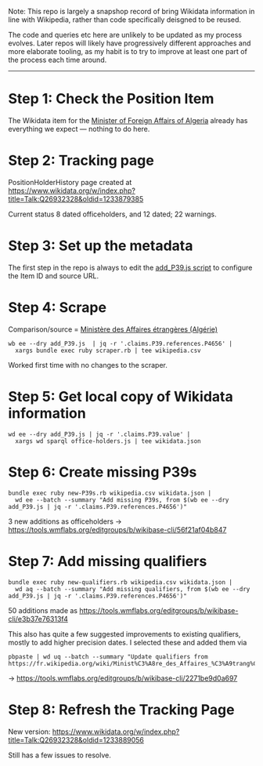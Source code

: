 Note: This repo is largely a snapshop record of bring Wikidata
information in line with Wikipedia, rather than code specifically
deisgned to be reused.

The code and queries etc here are unlikely to be updated as my process
evolves. Later repos will likely have progressively different approaches
and more elaborate tooling, as my habit is to try to improve at least
one part of the process each time around.

---------

Step 1: Check the Position Item
===============================

The Wikidata item for the [Minister of Foreign Affairs of Algeria](https://www.wikidata.org/wiki/Q26932328)
already has everything we expect — nothing to do here.

Step 2: Tracking page
=====================

PositionHolderHistory page created at https://www.wikidata.org/w/index.php?title=Talk:Q26932328&oldid=1233879385

Current status 8 dated officeholders, and 12 dated; 22 warnings.

Step 3: Set up the metadata
===========================

The first step in the repo is always to edit the [add_P39.js script](add_P39.js)
to configure the Item ID and source URL.

Step 4: Scrape
==============

Comparison/source = [Ministère des Affaires étrangères (Algérie)](https://fr.wikipedia.org/wiki/Minist%C3%A8re_des_Affaires_%C3%A9trang%C3%A8res_(Alg%C3%A9rie))

    wb ee --dry add_P39.js  | jq -r '.claims.P39.references.P4656' |
      xargs bundle exec ruby scraper.rb | tee wikipedia.csv

Worked first time with no changes to the scraper.

Step 5: Get local copy of Wikidata information
==============================================

    wd ee --dry add_P39.js | jq -r '.claims.P39.value' |
      xargs wd sparql office-holders.js | tee wikidata.json

Step 6: Create missing P39s
===========================

    bundle exec ruby new-P39s.rb wikipedia.csv wikidata.json |
      wd ee --batch --summary "Add missing P39s, from $(wb ee --dry add_P39.js | jq -r '.claims.P39.references.P4656')"

3 new additions as officeholders -> https://tools.wmflabs.org/editgroups/b/wikibase-cli/56f21af04b847

Step 7: Add missing qualifiers
==============================

    bundle exec ruby new-qualifiers.rb wikipedia.csv wikidata.json |
      wd aq --batch --summary "Add missing qualifiers, from $(wb ee --dry add_P39.js | jq -r '.claims.P39.references.P4656')"

50 additions made as https://tools.wmflabs.org/editgroups/b/wikibase-cli/e3b37e76313f4

This also has quite a few suggested improvements to existing qualifiers,
mostly to add higher precision dates. I selected these and added them
via

    pbpaste | wd uq --batch --summary "Update qualifiers from https://fr.wikipedia.org/wiki/Minist%C3%A8re_des_Affaires_%C3%A9trang%C3%A8res_(Alg%C3%A9rie)"

-> https://tools.wmflabs.org/editgroups/b/wikibase-cli/2271be9d0a697

Step 8: Refresh the Tracking Page
=================================

New version: https://www.wikidata.org/w/index.php?title=Talk:Q26932328&oldid=1233889056

Still has a few issues to resolve.


